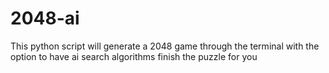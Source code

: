 # 2048-ai
This python script will generate a 2048 game through the terminal with the option to have ai search algorithms finish the puzzle for you
